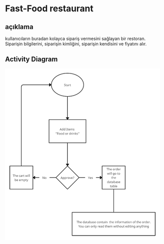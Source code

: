 # Fast-Food restaurant

## açıklama
kullanıcıların buradan kolayca sipariş vermesini sağlayan bir restoran.
<br>
Siparişin bilgilerini, siparişin kimliğini, siparişin kendisini ve fiyatını alır.

## Activity Diagram

![usecase](./photos/Simple%20dig.png)
